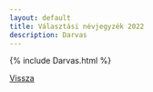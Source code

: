 ```yaml
---
layout: default
title: Választási névjegyzék 2022
description: Darvas
---
```


{% include Darvas.html %}

[Vissza](./)